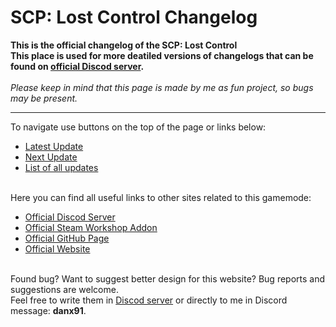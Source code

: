 # SCP: Lost Control Changelog
**This is the official changelog of the SCP: Lost Control**  
**This place is used for more deatiled versions of changelogs that can be found on [official Discod server](https://discord.gg/fAsEAYZ).**<br><br>
*Please keep in mind that this page is made by me as fun project, so bugs may be present.*

---

To navigate use buttons on the top of the page or links below:
* [Latest Update](v/latest)
* [Next Update](v/next)
* [List of all updates](all)
<br><br>

Here you can find all useful links to other sites related to this gamemode:
* [Official Discod Server](https://discord.gg/fAsEAYZ)
* [Official Steam Workshop Addon](https://steamcommunity.com/sharedfiles/filedetails/?id=2402059605)
* [Official GitHub Page](https://github.com/danx91/SCP-LC)
* [Official Website](https://danx91.github.io/SCP-LC/)
<br><br>

Found bug? Want to suggest better design for this website? Bug reports and suggestions are welcome.  
Feel free to write them in [Discod server](https://discord.gg/fAsEAYZ) or directly to me in Discord message: **danx91**.